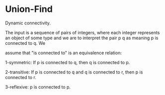 # Union-Find

 Dynamic connectivity.
 
The input is a sequence of pairs of integers, where each integer represents an object of some type and we are to interpret the pair p q as meaning p is connected to q. We 

assume that "is connected to" is an equivalence relation:

1-symmetric: If p is connected to q, then q is connected to p.

2-transitive: If p is connected to q and q is connected to r, then p is connected to r.

3-reflexive: p is connected to p.

